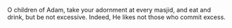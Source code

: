 O children of Adam, take your adornment at every masjid, and eat and drink, but
be not excessive. Indeed, He likes not those who commit excess.
